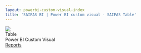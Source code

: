 ```yaml
---
layout: powerbi-custom-visual-index
title: 'SAIFAS BI | Power BI custom visual - SAIFAS Table'
---
```

<div class="details__card">
  <div class="details__card-image">
    <img src="/assets/graphics/content/saifas-bi-powerbi-custom-visuals/saifas-bi-pbi-cv-table-300px-300px.png">
  </div>
  <div class="details__card-text">
    <div class="details__card-title">
      Table
    </div>
    <div class="details__card-description">
      Power BI Custom Visual
    </div>
    <a class='btn' href='./reports/'>Reports</a>
  </div>
</div>

